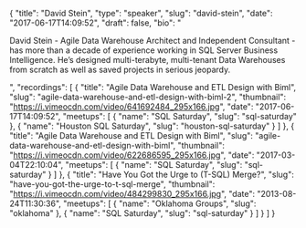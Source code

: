 {
  "title": "David Stein",
  "type": "speaker",
  "slug": "david-stein",
  "date": "2017-06-17T14:09:52",
  "draft": false,
  "bio": "<p>David Stein - Agile Data Warehouse Architect and Independent Consultant - has more than a decade of experience working in SQL Server Business Intelligence. He’s designed multi-terabyte, multi-tenant Data Warehouses from scratch as well as saved projects in serious jeopardy.</p>",
  "recordings": [
    {
      "title": "Agile Data Warehouse and ETL Design with Biml",
      "slug": "agile-data-warehouse-and-etl-design-with-biml-2",
      "thumbnail": "https://i.vimeocdn.com/video/641692484_295x166.jpg",
      "date": "2017-06-17T14:09:52",
      "meetups": [
        {
          "name": "SQL Saturday",
          "slug": "sql-saturday"
        },
        {
          "name": "Houston SQL Saturday",
          "slug": "houston-sql-saturday"
        }
      ]
    },
    {
      "title": "Agile Data Warehouse and ETL Design with Biml",
      "slug": "agile-data-warehouse-and-etl-design-with-biml",
      "thumbnail": "https://i.vimeocdn.com/video/622686595_295x166.jpg",
      "date": "2017-03-04T22:10:04",
      "meetups": [
        {
          "name": "SQL Saturday",
          "slug": "sql-saturday"
        }
      ]
    },
    {
      "title": "Have You Got the Urge to (T-SQL) Merge?",
      "slug": "have-you-got-the-urge-to-t-sql-merge",
      "thumbnail": "https://i.vimeocdn.com/video/484299830_295x166.jpg",
      "date": "2013-08-24T11:30:36",
      "meetups": [
        {
          "name": "Oklahoma Groups",
          "slug": "oklahoma"
        },
        {
          "name": "SQL Saturday",
          "slug": "sql-saturday"
        }
      ]
    }
  ]
}